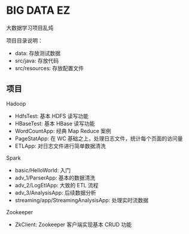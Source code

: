 # BIG DATA EZ

大数据学习项目乱炖

项目目录说明：
- data: 存放测试数据
- src/java: 存放代码
- src/resources: 存放配置文件

## 项目

Hadoop
- HdfsTest: 基本 HDFS 读写功能
- HBaseTest: 基本 HBase 读写功能
- WordCountApp: 经典 Map Reduce 案例
- PageStatApp: 在 WC 基础之上，处理日志文件，统计每个页面的访问量
- ETLApp: 对日志文件进行简单数据清洗

Spark
- basic/HelloWorld: 入门
- adv_1/ParserApp: 基本的数据清洗
- adv_2/LogEtlApp: 大致的 ETL 流程
- adv_3/AnalysisApp: 后续数据分析
- streaming/app/StreamingAnalysisApp: 处理实时流数据

Zookeeper
- ZkClient: Zookeeper 客户端实现基本 CRUD 功能
